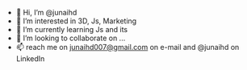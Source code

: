 - 👋 Hi, I’m @junaihd
- 👀 I’m interested in 3D, Js, Marketing
- 🌱 I’m currently learning Js and its 
- 💞️ I’m looking to collaborate on ...
- 📫 reach me on junaihd007@gmail.com on e-mail and @junaihd on LinkedIn
